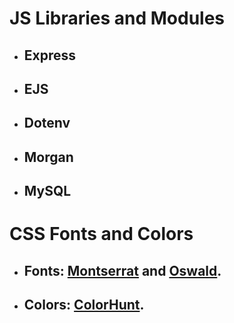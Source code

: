# JS Libraries and Modules

* ## Express

* ## EJS

* ## Dotenv

* ## Morgan

* ## MySQL

# CSS Fonts and Colors

* ## Fonts: [Montserrat](https://fonts.google.com/specimen/Montserrat?query=montserrat) and [Oswald](https://fonts.google.com/specimen/Oswald?query=oswald).

* ## Colors: [ColorHunt](https://colorhunt.co/palette/171717444444da0037ededed).